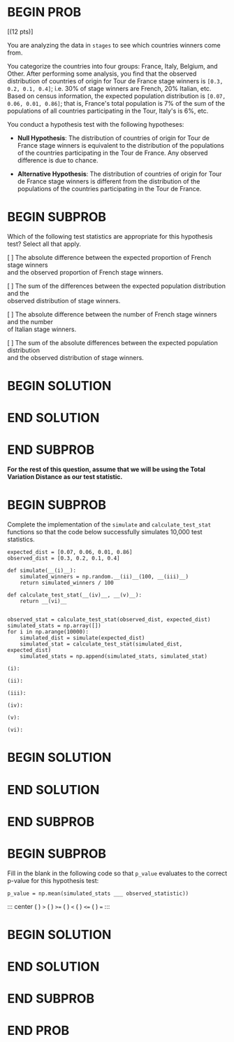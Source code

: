 # BEGIN PROB

\[(12 pts)\]

You are analyzing the data in `stages` to see which countries winners
come from.

You categorize the countries into four groups: France, Italy, Belgium,
and Other. After performing some analysis, you find that the observed
distribution of countries of origin for Tour de France stage winners is
`[0.3, 0.2, 0.1, 0.4]`; i.e. 30% of stage winners are French, 20%
Italian, etc. Based on census information, the expected population
distribution is `[0.07, 0.06, 0.01, 0.86]`; that is, France's total
population is 7% of the sum of the populations of all countries
participating in the Tour, Italy's is 6%, etc.

You conduct a hypothesis test with the following hypotheses:

-   **Null Hypothesis**: The distribution of countries of origin for
    Tour de France stage winners is equivalent to the distribution of
    the populations of the countries participating in the Tour de
    France. Any observed difference is due to chance.

-   **Alternative Hypothesis**: The distribution of countries of origin
    for Tour de France stage winners is different from the distribution
    of the populations of the countries participating in the Tour de
    France.

# BEGIN SUBPROB

Which of the following test statistics are appropriate for this
hypothesis test? Select all that apply.

[ ] The absolute difference between the expected proportion of French
stage winners\
and the observed proportion of French stage winners.

[ ] The sum of the differences between the expected population
distribution and the\
observed distribution of stage winners.

[ ] The absolute difference between the number of French stage winners
and the number\
of Italian stage winners.

[ ] The sum of the absolute differences between the expected
population distribution\
and the observed distribution of stage winners.

# BEGIN SOLUTION

# END SOLUTION

# END SUBPROB

**For the rest of this question, assume that we will be using the Total
Variation Distance as our test statistic.**

# BEGIN SUBPROB

Complete the implementation of the `simulate` and `calculate_test_stat`
functions so that the code below successfully simulates 10,000 test
statistics.

    expected_dist = [0.07, 0.06, 0.01, 0.86]
    observed_dist = [0.3, 0.2, 0.1, 0.4]

    def simulate(__(i)__):
        simulated_winners = np.random.__(ii)__(100, __(iii)__)
        return simulated_winners / 100

    def calculate_test_stat(__(iv)__, __(v)__):
        return __(vi)__


    observed_stat = calculate_test_stat(observed_dist, expected_dist)
    simulated_stats = np.array([])
    for i in np.arange(10000):
        simulated_dist = simulate(expected_dist)
        simulated_stat = calculate_test_stat(simulated_dist, expected_dist)
        simulated_stats = np.append(simulated_stats, simulated_stat)

`(i): `

`(ii): `

`(iii): `

`(iv): `

`(v): `

`(vi): `

# BEGIN SOLUTION

# END SOLUTION

# END SUBPROB

# BEGIN SUBPROB

Fill in the blank in the following code so that `p_value` evaluates to
the correct p-value for this hypothesis test:

    p_value = np.mean(simulated_stats ___ observed_statistic))

::: center
( ) ` > ` ( ) ` >= ` ( ) ` < ` ( ) ` <= ` ( ) ` = `
:::

# BEGIN SOLUTION

# END SOLUTION

# END SUBPROB

# END PROB